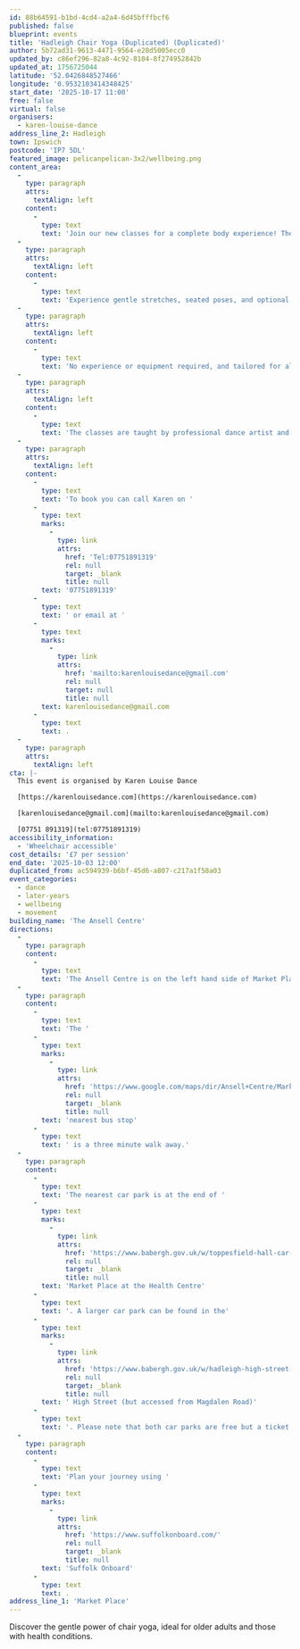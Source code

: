 ```yaml
---
id: 88b64591-b1bd-4cd4-a2a4-6d45bfffbcf6
published: false
blueprint: events
title: 'Hadleigh Chair Yoga (Duplicated) (Duplicated)'
author: 5b72ad31-9613-4471-9564-e28d5005ecc0
updated_by: c86ef296-82a8-4c92-8104-8f274952842b
updated_at: 1756725044
latitude: '52.0426848527466'
longitude: '0.9532103414348425'
start_date: '2025-10-17 11:00'
free: false
virtual: false
organisers:
  - karen-louise-dance
address_line_2: Hadleigh
town: Ipswich
postcode: 'IP7 5DL'
featured_image: pelicanpelican-3x2/wellbeing.png
content_area:
  -
    type: paragraph
    attrs:
      textAlign: left
    content:
      -
        type: text
        text: 'Join our new classes for a complete body experience! The classes aim to enhance strength, flexibility, and balance while nurturing your well-being. '
  -
    type: paragraph
    attrs:
      textAlign: left
    content:
      -
        type: text
        text: 'Experience gentle stretches, seated poses, and optional standing poses supported by the chair. Conclude with relaxation through breath work and mindful practice, leaving you refreshed and ready for the day ahead.'
  -
    type: paragraph
    attrs:
      textAlign: left
    content:
      -
        type: text
        text: 'No experience or equipment required, and tailored for all abilities.'
  -
    type: paragraph
    attrs:
      textAlign: left
    content:
      -
        type: text
        text: 'The classes are taught by professional dance artist and qualified chair Yoga instructor, Karen Pratt'
  -
    type: paragraph
    attrs:
      textAlign: left
    content:
      -
        type: text
        text: 'To book you can call Karen on '
      -
        type: text
        marks:
          -
            type: link
            attrs:
              href: 'Tel:07751891319'
              rel: null
              target: _blank
              title: null
        text: '07751891319'
      -
        type: text
        text: ' or email at '
      -
        type: text
        marks:
          -
            type: link
            attrs:
              href: 'mailto:karenlouisedance@gmail.com'
              rel: null
              target: null
              title: null
        text: karenlouisedance@gmail.com
      -
        type: text
        text: .
  -
    type: paragraph
    attrs:
      textAlign: left
cta: |-
  This event is organised by Karen Louise Dance

  [https://karenlouisedance.com](https://karenlouisedance.com)

  [karenlouisedance@gmail.com](mailto:karenlouisedance@gmail.com)

  [07751 891319](tel:07751891319)
accessibility_information:
  - 'Wheelchair accessible'
cost_details: '£7 per session'
end_date: '2025-10-03 12:00'
duplicated_from: ac594939-b6bf-45d6-a807-c217a1f58a03
event_categories:
  - dance
  - later-years
  - wellbeing
  - movement
building_name: 'The Ansell Centre'
directions:
  -
    type: paragraph
    content:
      -
        type: text
        text: 'The Ansell Centre is on the left hand side of Market Place (when approached from the High Street) opposite the Corn Exchange and immediately before the Ram Public House. It is accessed through the garden of the United Reformed Church. '
  -
    type: paragraph
    content:
      -
        type: text
        text: 'The '
      -
        type: text
        marks:
          -
            type: link
            attrs:
              href: 'https://www.google.com/maps/dir/Ansell+Centre/Market+Place,+Hadleigh,+Ipswich+IP7+5AL/@52.0431354,0.9519755,17z/data=!3m1!4b1!4m14!4m13!1m5!1m1!1s0x47d9a86df4434df5:0x652263d813625f32!2m2!1d0.9531567!2d52.0425529!1m5!1m1!1s0x47d9a872045f27c5:0x5f6b00c950f2491d!2m2!1d0.954147!2d52.043743!3e2?entry=ttu&g_ep=EgoyMDI0MTIwOS4wIKXMDSoASAFQAw%3D%3D'
              rel: null
              target: _blank
              title: null
        text: 'nearest bus stop'
      -
        type: text
        text: ' is a three minute walk away.'
  -
    type: paragraph
    content:
      -
        type: text
        text: 'The nearest car park is at the end of '
      -
        type: text
        marks:
          -
            type: link
            attrs:
              href: 'https://www.babergh.gov.uk/w/toppesfield-hall-car-park'
              rel: null
              target: _blank
              title: null
        text: 'Market Place at the Health Centre'
      -
        type: text
        text: '. A larger car park can be found in the'
      -
        type: text
        marks:
          -
            type: link
            attrs:
              href: 'https://www.babergh.gov.uk/w/hadleigh-high-street-car-park'
              rel: null
              target: _blank
              title: null
        text: ' High Street (but accessed from Magdalen Road)'
      -
        type: text
        text: '. Please note that both car parks are free but a ticket needs to be displayed at peak times.'
  -
    type: paragraph
    content:
      -
        type: text
        text: 'Plan your journey using '
      -
        type: text
        marks:
          -
            type: link
            attrs:
              href: 'https://www.suffolkonboard.com/'
              rel: null
              target: _blank
              title: null
        text: 'Suffolk Onboard'
      -
        type: text
        text: .
address_line_1: 'Market Place'
---
```

Discover the gentle power of chair yoga, ideal for older adults and those with health conditions.